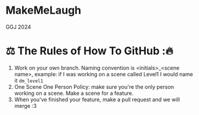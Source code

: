 # MakeMeLaugh
GGJ 2024

# ⚖️ The Rules of How To GitHub :🔥

1. Work on your own branch. Naming convention is \<initials\>\_\<scene name\>, example: if I was working on a scene called Level1 I would name it `dm_level1`
2. One Scene One Person Policy: make sure you're the only person working on a scene. Make a scene for a feature.
3. When you've finished your feature, make a pull request and we will merge :3
